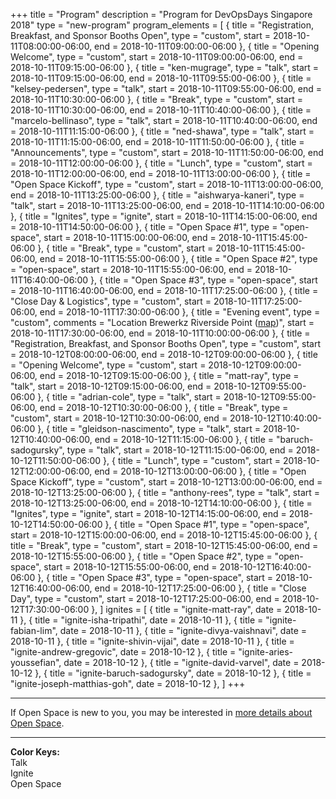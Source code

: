 +++
title = "Program"
description = "Program for DevOpsDays Singapore 2018"
type = "new-program"
program_elements = [
    { title = "Registration, Breakfast, and Sponsor Booths Open", type = "custom", start = 2018-10-11T08:00:00-06:00, end = 2018-10-11T09:00:00-06:00 },
    { title = "Opening Welcome", type = "custom", start = 2018-10-11T09:00:00-06:00, end = 2018-10-11T09:15:00-06:00 },
    { title = "ken-mugrage", type = "talk", start = 2018-10-11T09:15:00-06:00, end = 2018-10-11T09:55:00-06:00 },
    { title = "kelsey-pedersen", type = "talk", start = 2018-10-11T09:55:00-06:00, end = 2018-10-11T10:30:00-06:00 },
    { title = "Break", type = "custom", start = 2018-10-11T10:30:00-06:00, end = 2018-10-11T10:40:00-06:00 },
    { title = "marcelo-bellinaso", type = "talk", start = 2018-10-11T10:40:00-06:00, end = 2018-10-11T11:15:00-06:00 },
    { title = "ned-shawa", type = "talk", start = 2018-10-11T11:15:00-06:00, end = 2018-10-11T11:50:00-06:00 },
    { title = "Announcements", type = "custom", start = 2018-10-11T11:50:00-06:00, end = 2018-10-11T12:00:00-06:00 },
    { title = "Lunch", type = "custom", start = 2018-10-11T12:00:00-06:00, end = 2018-10-11T13:00:00-06:00 },
    { title = "Open Space Kickoff", type = "custom", start = 2018-10-11T13:00:00-06:00, end = 2018-10-11T13:25:00-06:00 },
    { title = "aishwarya-kaneri", type = "talk", start = 2018-10-11T13:25:00-06:00, end = 2018-10-11T14:10:00-06:00 },
    { title = "Ignites", type = "ignite", start = 2018-10-11T14:15:00-06:00, end = 2018-10-11T14:50:00-06:00 },
    { title = "Open Space #1", type = "open-space", start = 2018-10-11T15:00:00-06:00, end = 2018-10-11T15:45:00-06:00 },
    { title = "Break", type = "custom", start = 2018-10-11T15:45:00-06:00, end = 2018-10-11T15:55:00-06:00 },
    { title = "Open Space #2", type = "open-space", start = 2018-10-11T15:55:00-06:00, end = 2018-10-11T16:40:00-06:00 },
    { title = "Open Space #3", type = "open-space", start = 2018-10-11T16:40:00-06:00, end = 2018-10-11T17:25:00-06:00 },
    { title = "Close Day & Logistics", type = "custom", start = 2018-10-11T17:25:00-06:00, end = 2018-10-11T17:30:00-06:00 },
    { title = "Evening event", type = "custom", comments = "Location Brewerkz Riverside Point ([map](/events/2018-singapore/location/#after-party))", start = 2018-10-11T17:30:00-06:00, end = 2018-10-11T10:00:00-06:00 },
    { title = "Registration, Breakfast, and Sponsor Booths Open", type = "custom", start = 2018-10-12T08:00:00-06:00, end = 2018-10-12T09:00:00-06:00 },
    { title = "Opening Welcome", type = "custom", start = 2018-10-12T09:00:00-06:00, end = 2018-10-12T09:15:00-06:00 },
    { title = "matt-ray", type = "talk", start = 2018-10-12T09:15:00-06:00, end = 2018-10-12T09:55:00-06:00 },
    { title = "adrian-cole", type = "talk", start = 2018-10-12T09:55:00-06:00, end = 2018-10-12T10:30:00-06:00 },
    { title = "Break", type = "custom", start = 2018-10-12T10:30:00-06:00, end = 2018-10-12T10:40:00-06:00 },
    { title = "gleidson-nascimento", type = "talk", start = 2018-10-12T10:40:00-06:00, end = 2018-10-12T11:15:00-06:00 },
    { title = "baruch-sadogursky", type = "talk", start = 2018-10-12T11:15:00-06:00, end = 2018-10-12T11:50:00-06:00 },
    { title = "Lunch", type = "custom", start = 2018-10-12T12:00:00-06:00, end = 2018-10-12T13:00:00-06:00 },
    { title = "Open Space Kickoff", type = "custom", start = 2018-10-12T13:00:00-06:00, end = 2018-10-12T13:25:00-06:00 },
    { title = "anthony-rees", type = "talk", start = 2018-10-12T13:25:00-06:00, end = 2018-10-12T14:10:00-06:00 },
    { title = "Ignites", type = "ignite", start = 2018-10-12T14:15:00-06:00, end = 2018-10-12T14:50:00-06:00 },
    { title = "Open Space #1", type = "open-space", start = 2018-10-12T15:00:00-06:00, end = 2018-10-12T15:45:00-06:00 },
    { title = "Break", type = "custom", start = 2018-10-12T15:45:00-06:00, end = 2018-10-12T15:55:00-06:00 },
    { title = "Open Space #2", type = "open-space", start = 2018-10-12T15:55:00-06:00, end = 2018-10-12T16:40:00-06:00 },
    { title = "Open Space #3", type = "open-space", start = 2018-10-12T16:40:00-06:00, end = 2018-10-12T17:25:00-06:00 },
    { title = "Close Day", type = "custom", start = 2018-10-12T17:25:00-06:00, end = 2018-10-12T17:30:00-06:00 },
]
ignites = [
    { title = "ignite-matt-ray", date = 2018-10-11 },
    { title = "ignite-isha-tripathi", date = 2018-10-11 },
    { title = "ignite-fabian-lim", date = 2018-10-11 },
    { title = "ignite-divya-vaishnavi", date = 2018-10-11 },
    { title = "ignite-shivin-vijai", date = 2018-10-11 },
    { title = "ignite-andrew-gregovic", date = 2018-10-12 },
    { title = "ignite-aries-youssefian", date = 2018-10-12 },
    { title = "ignite-david-varvel", date = 2018-10-12 },
    { title = "ignite-baruch-sadogursky", date = 2018-10-12 },
    { title = "ignite-joseph-matthias-goh", date = 2018-10-12 },
]
+++
<div class = "row">
  <div class = "col">
    <hr />
    If Open Space is new to you, you may be interested in <a href="/pages/open-space-format">more details about Open Space</a>.
    <hr />
  </div>
</div>

<div>
<b>Color Keys:</b>
<div class="col-lg-3 col-md-3 program-element program-talk">Talk</div>
<div class="col-lg-3 col-md-3 program-element program-ignite">Ignite</div>
<div class="col-lg-3 col-md-3 program-element program-open-space">Open Space</div>
<br />
